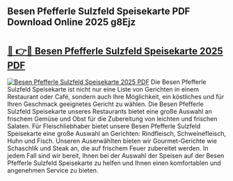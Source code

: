 ## Besen Pfefferle Sulzfeld Speisekarte PDF Download Online 2025 g8Ejz

# <h2><a href="http://gccgzqt.nevu.top/?p=Besen+Pfefferle+Sulzfeld+Speisekarte">🔗 👉🔴 Besen Pfefferle Sulzfeld Speisekarte 2025 PDF</a></h2>

[![Besen Pfefferle Sulzfeld Speisekarte 2025 PDF](https://i.imgur.com/dBaPXMq.png)](http://gccgzqt.nevu.top/?p=Besen+Pfefferle+Sulzfeld+Speisekarte)
Die Besen Pfefferle Sulzfeld Speisekarte ist nicht nur eine Liste von Gerichten in einem Restaurant oder Café, sondern auch Ihre Möglichkeit, ein köstliches und für Ihren Geschmack geeignetes Gericht zu wählen. Die Besen Pfefferle Sulzfeld Speisekarte unseres Restaurants bietet eine große Auswahl an frischem Gemüse und Obst für die Zubereitung von leichten und frischen Salaten. Für Fleischliebhaber bietet unsere Besen Pfefferle Sulzfeld Speisekarte eine große Auswahl an Gerichten: Rindfleisch, Schweinefleisch, Huhn und Fisch. Unseren Auserwählten bieten wir Gourmet-Gerichte wie Schaschlik und Steak an, die auf frischem Feuer zubereitet werden. In jedem Fall sind wir bereit, Ihnen bei der Auswahl der Speisen auf der Besen Pfefferle Sulzfeld Speisekarte zu helfen und Ihnen einen komfortablen und angenehmen Service zu bieten.

